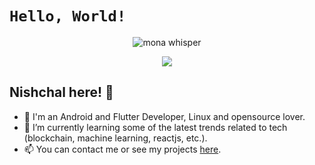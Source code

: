 # `Hello, World!`

<p align="center"><img src="https://github.githubassets.com/images/mona-whisper.gif" alt="mona whisper" /></p>

<p align="center">
  <a href="https://nisiddharth.github.io/" target="_blank">
    <img src="https://github-readme-stats.vercel.app/api?username=nisiddharth&count_private=true&include_all_commits=true&show_icons=true&bg_color=EFEFEF&border_radius=25&custom_title=My GitHub Stats" />
  </a>
</p>

## Nishchal here! :wave:

- 🔭 I'm an Android and Flutter Developer, Linux and opensource lover.
- 🌱 I’m currently learning some of the latest trends related to tech (blockchain, machine learning, reactjs, etc.).
- 📫 You can contact me or see my projects [here](http://nisiddharth.github.io/).
